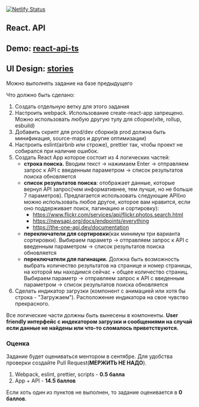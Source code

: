 [![Netlify Status](https://api.netlify.com/api/v1/badges/1aa312c2-982e-4045-9e89-43e85342bf2a/deploy-status)](https://app.netlify.com/sites/react-api-ts-netlify/deploys)
## React. API

## Demo: **[react-api-ts](https://react-api-ts-netlify.netlify.app/)**
## UI Design: **[stories](https://react-api-ts-ui-netlify.netlify.app/)**

Можно выполнять задание на базе предыдущего

Что должно быть сделано:

1) Создать отдельную ветку для этого задания
2) Настроить webpack. Использование create-react-app запрещено. Можно использовать любую другую тулу для сборки(vite, rollup, esbuild)
3) Добавить скрипт для prod/dev сборки(в prod должна быть минификация, source-maps и другие оптимизации)
4) Настроить eslint(airbnb или строже), prettier так, чтобы проект не собирался при наличие ошибок.
5) Создать React App которое состоит из 4 логических частей:
    - **строка поиска.** Вводим текст -> нажимаем Enter -> отправляем запрос к API с введенным параметром -> список результатов поиска обновляется
    - **список результатов поиска**: отображает данные, которые вернул API запрос(чем информативнее, тем лучше, но не больше 7 параметров). Предлагается использовать следующие API(но можно использовать любое другое, которое вам нравится, если оно поддерживает поиск, пагинацию и сортировку):
      - https://www.flickr.com/services/api/flickr.photos.search.html
      - https://newsapi.org/docs/endpoints/everything
      - https://the-one-api.dev/documentation
    - **переключатели для сортировки**(как минимум три варианта сортировки). Выбираем параметр -> отправляем запрос к API с введенным параметром -> список результатов поиска обновляется
    -  **переключатели для пагинации.** Должна быть возможность выбрать количество результатов на странице и номер страницы, на которой мы находимся сейчас + общее количество страниц. Выбираем параметр -> отправляем запрос к API с введенным параметром -> список результатов поиска обновляется
6) Сделать индикатор загрузки (компонент с анимацией или хотя бы строка - "Загружаем"). Расположение индикатора на свое чувство прекрасного.

Все логические части должны быть вынесены в компоненты.
**User friendly интерфейс с индекатором загрузки и сообщениями на случай если данные не найдены или что-то сломалось приветствуются.**


### Оценка

Задание будет оцениваться ментором в сентябре. Для удобства проверки создайте Pull Request(**МЕРЖИТЬ НЕ НАДО**).

1) Webpack, eslint, prettier, scripts - **0.5 балла**
2) App + API - **14.5 баллов**

Если хоть один из пунктов не выполнен, то задание оценивается в **0 баллов**.
